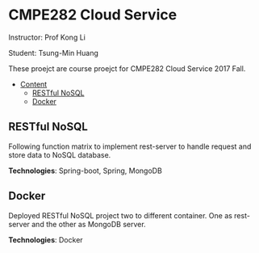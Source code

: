 # CMPE282 Cloud Service

Instructor: Prof Kong Li

Student: Tsung-Min Huang

These proejct are course proejct for CMPE282 Cloud Service 2017 Fall.

- [Content](#CMPE282_Cloud_Service_course_project)
  - [RESTful NoSQL](#restful-nosql)
  - [Docker](#docker)

## RESTful NoSQL

Following function matrix to implement rest-server to handle request and store data to NoSQL database.

**Technologies**: Spring-boot, Spring, MongoDB

## Docker

Deployed RESTful NoSQL project two to different container. One as rest-server and the other as MongoDB server.

**Technologies**: Docker
